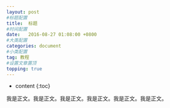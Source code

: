 ```yaml
---
layout: post
#标题配置
title:  标题
#时间配置
date:   2016-08-27 01:08:00 +0800
#大类配置
categories: document
#小类配置
tag: 教程
#设置文章置顶
topping: true
---
```


* content
{:toc}


我是正文。我是正文。我是正文。我是正文。我是正文。我是正文。